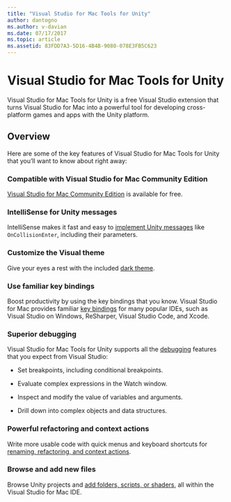 ```yaml
---
title: "Visual Studio for Mac Tools for Unity"
author: dantogno
ms.author: v-davian
ms.date: 07/17/2017
ms.topic: article
ms.assetid: 83FDD7A3-5D16-4B4B-9080-078E3FB5C623
---
```


# Visual Studio for Mac Tools for Unity

Visual Studio for Mac Tools for Unity is a free Visual Studio extension that turns Visual Studio for Mac into a powerful tool for developing cross-platform games and apps with the Unity platform.

## Overview 

Here are some of the key features of Visual Studio for Mac Tools for Unity that you’ll want to know about right away:

### Compatible with Visual Studio for Mac Community Edition

[Visual Studio for Mac Community Edition](https://www.visualstudio.com/) is available for free.

### IntelliSense for Unity messages

IntelliSense makes it fast and easy to [implement Unity messages](using-vsmac-tools-unity.md#intellisense-for-unity-messages) like `OnCollisionEnter`, including their parameters.

### Customize the Visual theme

Give your eyes a rest with the included [dark theme](https://docs.microsoft.com/en-us/visualstudio/mac/customizing-the-ide).

### Use familiar key bindings

Boost productivity by using the key bindings that you know. Visual Studio for Mac provides familiar [key bindings](https://docs.microsoft.com/en-us/visualstudio/mac/customizing-the-ide) for many popular IDEs, such as Visual Studio on Windows, ReSharper, Visual Studio Code, and Xcode.

### Superior debugging

Visual Studio for Mac Tools for Unity supports all the [debugging](using-vsmac-tools-unity.md#unity-debugging) features that you expect from Visual Studio:

*	Set breakpoints, including conditional breakpoints.

*	Evaluate complex expressions in the Watch window.

*	Inspect and modify the value of variables and arguments.

*	Drill down into complex objects and data structures.

### Powerful refactoring and context actions

Write more usable code with quick menus and keyboard shortcuts for [renaming, refactoring, and context actions](https://docs.microsoft.com/en-us/visualstudio/mac/refactoring).

### Browse and add new files

Browse Unity projects and [add folders, scripts, or shaders](using-vsmac-tools-unity.md), all within the Visual Studio for Mac IDE.  
